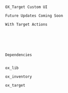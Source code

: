 								                                            OX_Target Custom UI
							                                          Future Updates Coming Soon 
								                                            With Target Actions
								        
						
						
							

						                                                    Dependencies
				
						    			                                          ox_lib
						 		                                                ox_inventory
						   			                                            ox_target
